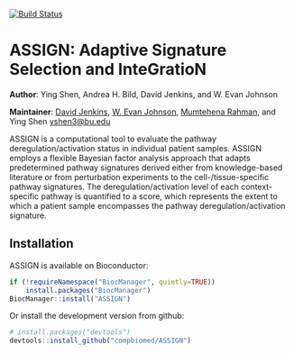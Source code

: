 [![Build Status](https://travis-ci.org/compbiomed/ASSIGN.svg?branch=master)](https://travis-ci.org/compbiomed/ASSIGN)

# ASSIGN: Adaptive Signature Selection and InteGratioN

__Author__: Ying Shen, Andrea H. Bild, David Jenkins, and W. Evan Johnson

__Maintainer__: [David Jenkins](https://github.com/dfjenkins3), [W. Evan Johnson](https://github.com/wevanjohnson/), [Mumtehena Rahman](https://github.com/mumtahena), and Ying Shen <yshen3@bu.edu>

ASSIGN is a computational tool to evaluate the pathway deregulation/activation
status in individual patient samples. ASSIGN employs a flexible Bayesian factor
analysis approach that adapts predetermined pathway signatures derived either
from knowledge-based literature or from perturbation experiments to the
cell-/tissue-specific pathway signatures. The deregulation/activation level of
each context-specific pathway is quantified to a score, which represents the
extent to which a patient sample encompasses the pathway deregulation/activation
signature.

## Installation

ASSIGN is available on Bioconductor:

```r
if (!requireNamespace("BiocManager", quietly=TRUE))
    install.packages("BiocManager")
BiocManager::install("ASSIGN")
```

Or install the development version from github:

```r
# install.packages("devtools")
devtools::install_github("compbiomed/ASSIGN")
```
